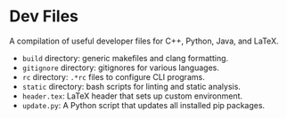 # Dev Files

A compilation of useful developer files for C++, Python, Java, and LaTeX.

- `build` directory: generic makefiles and clang formatting.
- `gitignore` directory: gitignores for various languages.
- `rc` directory: `.*rc` files to configure CLI programs.
- `static` directory: bash scripts for linting and static analysis.
- `header.tex`: LaTeX header that sets up custom environment.
- `update.py`: A Python script that updates all installed pip packages.
